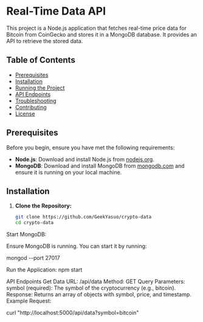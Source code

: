 # Real-Time Data API

This project is a Node.js application that fetches real-time price data for Bitcoin from CoinGecko and stores it in a MongoDB database. It provides an API to retrieve the stored data.

## Table of Contents

- [Prerequisites](#prerequisites)
- [Installation](#installation)
- [Running the Project](#running-the-project)
- [API Endpoints](#api-endpoints)
- [Troubleshooting](#troubleshooting)
- [Contributing](#contributing)
- [License](#license)

## Prerequisites

Before you begin, ensure you have met the following requirements:

- **Node.js**: Download and install Node.js from [nodejs.org](https://nodejs.org/).
- **MongoDB**: Download and install MongoDB from [mongodb.com](https://www.mongodb.com/try/download/community) and ensure it is running on your local machine.

## Installation

1. **Clone the Repository:**

   ```bash
   git clone https://github.com/GeekYasuo/crypto-data
   cd crypto-data

Start MongoDB:

Ensure MongoDB is running. You can start it by running:

mongod --port 27017

Run the Application:
npm start

API Endpoints
Get Data
URL: /api/data
Method: GET
Query Parameters:
symbol (required): The symbol of the cryptocurrency (e.g., bitcoin).
Response:
Returns an array of objects with symbol, price, and timestamp.
Example Request:

curl "http://localhost:5000/api/data?symbol=bitcoin"

